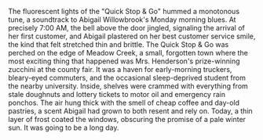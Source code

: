 The fluorescent lights of the "Quick Stop & Go" hummed a monotonous tune, a soundtrack to Abigail Willowbrook's Monday morning blues. At precisely 7:00 AM, the bell above the door jingled, signaling the arrival of her first customer, and Abigail plastered on her best customer service smile, the kind that felt stretched thin and brittle. The Quick Stop & Go was perched on the edge of Meadow Creek, a small, forgotten town where the most exciting thing that happened was Mrs. Henderson's prize-winning zucchini at the county fair. It was a haven for early-morning truckers, bleary-eyed commuters, and the occasional sleep-deprived student from the nearby university. Inside, shelves were crammed with everything from stale doughnuts and lottery tickets to motor oil and emergency rain ponchos. The air hung thick with the smell of cheap coffee and day-old pastries, a scent Abigail had grown to both resent and rely on. Today, a thin layer of frost coated the windows, obscuring the promise of a pale winter sun. It was going to be a long day.
